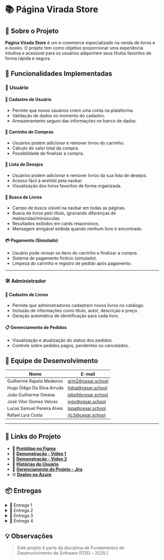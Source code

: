 # 📚 Página Virada Store

## 📌 Sobre o Projeto

**Página Virada Store** é um e-commerce especializado na venda de livros e e-books. O projeto tem como objetivo proporcionar uma experiência intuitiva e acessível para os usuários adquirirem seus títulos favoritos de forma rápida e segura.

## 🚀 Funcionalidades Implementadas

### 👤 Usuário
#### 📝 Cadastro de Usuário
- Permite que novos usuários criem uma conta na plataforma.
- Validação de dados no momento do cadastro.
- Armazenamento seguro das informações no banco de dados.

#### 🛒 Carrinho de Compras
- Usuários podem adicionar e remover livros do carrinho.
- Cálculo do valor total da compra.
- Possibilidade de finalizar a compra.

#### 💖 Lista de Desejos
- Usuários podem adicionar e remover livros da sua lista de desejos.
- Acesso fácil à wishlist pela navbar.
- Visualização dos livros favoritos de forma organizada.

#### 🔎 Busca de Livros
- Campo de busca visível na navbar em todas as páginas.
- Busca de livros pelo título, ignorando diferenças de maiúsculas/minúsculas.
- Resultados exibidos em cards responsivos.
- Mensagem amigável exibida quando nenhum livro é encontrado.

#### 💳 Pagamento (Simulado)
- Usuário pode revisar os itens do carrinho e finalizar a compra.
- Sistema de pagamento fictício (simulado).
- Limpeza do carrinho e registro de pedido após pagamento.

---

### 🛠️ Administrador
#### 📖 Cadastro de Livros
- Permite que administradores cadastrem novos livros no catálogo.
- Inclusão de informações como título, autor, descrição e preço.
- Geração automática de identificação para cada livro.

#### 📋 Gerenciamento de Pedidos
- Visualização e atualização do status dos pedidos.
- Controle sobre pedidos pagos, pendentes ou cancelados.

## 👥 Equipe de Desenvolvimento

| Nome                         | E-mail                         |
|-----------------------------|--------------------------------|
| Guilherme Rapela Medeiros   | grm2@cesar.school              |
| Hugo Diêgo Da Silva Arruda  | hdsa@cesar.school              |
| João Guilherme Omena        | jgbof@cesar.school             |
| José Vitor Gomes Veloso     | jvgv@cesar.school              |
| Lucas Samuel Pereira Alves  | lspa@cesar.school              |
| Rafael Lyra Costa           | rlc3@cesar.school              |

---

## 🔗 Links do Projeto

- 🎨 **[Protótipo no Figma](https://www.figma.com/design/aDKjwqFzzYOgslpmmFgf3w/Untitled?node-id=0-1&t=petcbihtWxGSNXbQ-1)**
- 🎥 **[Demonstração - Vídeo 1](https://youtu.be/muRVmqQawBw)**
- 🎥 **[Demonstração - Vídeo 2](https://youtu.be/kaBcxNm3d-Y)**
- 📄 **[Histórias do Usuário](https://docs.google.com/document/d/1qxWeY8sgxpPxejGPDY0ZJitrgwIRGgKHSkECFL7OSgg/edit?usp=sharing)**
- 📌 **[Gerenciamento do Projeto - Jira](https://paginaviradastore.atlassian.net/jira/software/projects/SCRUM/summary)**
- 🌐 **[Deploy no Azure](https://paginaviradastore-g8fjeqbuc9beeuc3.brazilsouth-01.azurewebsites.net)**


## 📦 Entregas

<details>
  <summary>🚀 Entrega 1</summary>

  ![Quadro Jira](./prints/entrega1_quadro.png)  
  ![Backlog](./prints/entrega1_backlog.png)

</details>

<details>
  <summary>🚀 Entrega 2</summary>

  ![Sprint1 Quadro](./prints/entrega2_sprint1Done.png)  
  ![Sprint1 Backlog](./prints/entrega2_backlog.png)  
  ![Issues/Tracker](./prints/entrega2_issues.png)  
  🎥 [Vídeo Demonstração](https://youtu.be/kaBcxNm3d-Y)  
  🌐 Link Azure: [Página Virada Store](https://paginaviradastore-g8fjeqbuc9beeuc3.brazilsouth-01.azurewebsites.net)

  #### 💬 Relato Programação em Par
  Tentamos utilizar o metodo de programação em par, porém, com resultados abaixo da expectativa e que não agregaram suficientemente para com o projeto. 

  Dessa forma, optamos por não utilizar o modelo de programação em par em nosso projeto, principalmente devido à dificuldade de conciliar os horários dos integrantes do grupo. Muitas vezes, não era possível reunir todos ao mesmo tempo, o que tornava inviável manter sessões contínuas de codificação conjunta.

  Em vez disso, adotamos uma abordagem mais flexível: realizamos reuniões no Discord com os membros disponíveis no momento para discutir o andamento do projeto e definir os próximos passos. A partir dessas conversas, cada integrante ficou responsável por desenvolver partes específicas do sistema, contribuindo de forma colaborativa, ainda que em momentos diferentes.

  Essa estratégia nos permitiu manter o ritmo de trabalho, respeitar os prazos e garantir a qualidade do projeto, mesmo sem seguir o modelo tradicional de programação em par.

</details>

<details>
  <summary>🚀 Entrega 3</summary>

  ![Sprint2 backlog](./prints/entrega3_sprint2backlog.png) 
  
  ![Sprint2 Quadro](./prints/entrega3_sprint2quadro.png) 
  
  ![Issues/Tracker](./prints/entrega3_issues.png) 

  #### 💬 Relato Programação em Par
  Dando continuidade à estratégia definida na Sprint 1, mantivemos a divisão de tarefas entre os membros do grupo com base em reuniões pontuais realizadas no Discord. Essa abordagem, mais flexível e adaptada à nossa rotina, seguiu sendo eficaz ao permitir que cada integrante contribuísse com partes específicas do projeto de forma assíncrona.

  Apesar de termos considerado a possibilidade de retomar a programação em par, concluímos que, devido às limitações de disponibilidade simultânea dos integrantes, o modelo ainda não é viável para o grupo neste momento. A colaboração tem ocorrido de maneira produtiva através de alinhamentos regulares, trocas de feedbacks e suporte mútuo durante o desenvolvimento.

  Essa forma de organização tem favorecido a fluidez do trabalho, o cumprimento dos prazos e a qualidade das entregas previstas para esta sprint.

</details>

<details>
  <summary>🚧 Entrega 4</summary>

  *(Em andamento)*

</details>


## 💡 Observações
> Este projeto é parte da disciplina de Fundamentos de Desenvolvimento de Software (FDS) – 2025.1.
